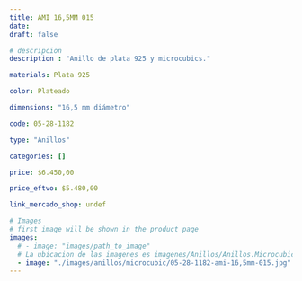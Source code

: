 ```yaml
---
title: AMI 16,5MM 015
date: 
draft: false

# descripcion
description : "Anillo de plata 925 y microcubics."

materials: Plata 925

color: Plateado

dimensions: "16,5 mm diámetro"

code: 05-28-1182

type: "Anillos"

categories: []

price: $6.450,00

price_eftvo: $5.480,00

link_mercado_shop: undef

# Images
# first image will be shown in the product page
images:
  # - image: "images/path_to_image"
  # La ubicacion de las imagenes es imagenes/Anillos/Anillos.Microcubic/05-28-1182-ami-16,5mm-015
  - image: "./images/anillos/microcubic/05-28-1182-ami-16,5mm-015.jpg"
---
```


